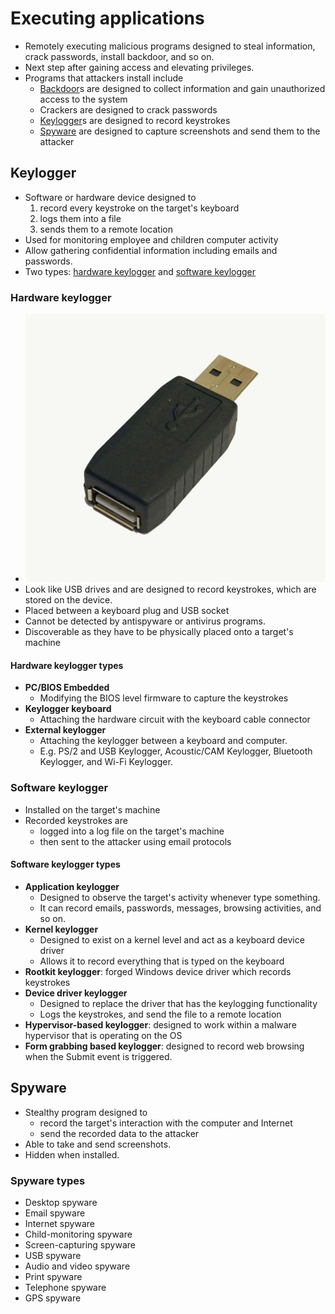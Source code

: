 # Executing applications

- Remotely executing malicious programs designed to steal information, crack passwords, install backdoor, and so on.
- Next step after gaining access and elevating privileges.
- Programs that attackers install include
  - [Backdoor](./../07-malware/malware-overview.md#backdoor)s are designed to collect information and gain unauthorized access to the system
  - Crackers are designed to crack passwords
  - [Keylogger](#keylogger)s are designed to record keystrokes
  - [Spyware](#spyware) are designed to capture screenshots and send them to the attacker

## Keylogger

- Software or hardware device designed to
  1. record every keystroke on the target's keyboard
  2. logs them into a file
  3. sends them to a remote location
- Used for monitoring employee and children computer activity
- Allow gathering confidential information including emails and passwords.
- Two types: [hardware keylogger](#hardware-keylogger) and [software keylogger](#software-keylogger)

### Hardware keylogger

- ![Hardware keylogger](img/hardware-keylogger.jpg)
- Look like USB drives and are designed to record keystrokes, which are stored on the device.
- Placed between a keyboard plug and USB socket
- Cannot be detected by antispyware or antivirus programs.
- Discoverable as they have to be physically placed onto a target's machine

#### Hardware keylogger types

- **PC/BIOS Embedded**
  - Modifying the BIOS level firmware to capture the keystrokes
- **Keylogger keyboard**
  - Attaching the hardware circuit with the keyboard cable connector
- **External keylogger**
  - Attaching the keylogger between a keyboard and computer.
  - E.g. PS/2 and USB Keylogger, Acoustic/CAM Keylogger, Bluetooth Keylogger, and Wi-Fi Keylogger.

### Software keylogger

- Installed on the target's machine
- Recorded keystrokes are
  - logged into a log file on the target's machine
  - then sent to the attacker using email protocols

#### Software keylogger types

- **Application keylogger**
  - Designed to observe the target's activity whenever type something.
  - It can record emails, passwords, messages, browsing activities, and so on.
- **Kernel keylogger**
  - Designed to exist on a kernel level and act as a keyboard device driver
  - Allows it to record everything that is typed on the keyboard
- **Rootkit keylogger**: forged Windows device driver which records keystrokes
- **Device driver keylogger**
  - Designed to replace the driver that has the keylogging functionality
  - Logs the keystrokes, and send the file to a remote location
- **Hypervisor-based keylogger**: designed to work within a malware hypervisor that is operating on the OS
- **Form grabbing based keylogger**: designed to record web browsing when the Submit event is triggered.

## Spyware

- Stealthy program designed to
  - record the target's interaction with the computer and Internet
  - send the recorded data to the attacker
- Able to take and send screenshots.
- Hidden when installed.

### Spyware types

- Desktop spyware
- Email spyware
- Internet spyware
- Child-monitoring spyware
- Screen-capturing spyware
- USB spyware
- Audio and video spyware
- Print spyware
- Telephone spyware
- GPS spyware
